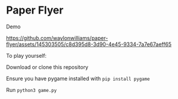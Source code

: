 # Paper Flyer

Demo

https://github.com/waylonwilliams/paper-flyer/assets/145303505/c8d395d8-3d90-4e45-9334-7a7e67aeff65

To play yourself:

  Download or clone this repository

  Ensure you have pygame installed with `pip install pygame`

  Run `python3 game.py`
